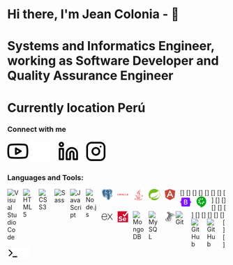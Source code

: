 # Hi there, I'm Jean Colonia - 👋 
# Systems and Informatics Engineer, working as Software Developer and Quality Assurance Engineer
# Currently location Perú


### Connect with me

<!-- [![website](./img/globe-light.svg)](https://codestackr.com#gh-light-mode-only)
[![website](./img/globe-dark.svg)](https://codestackr.com#gh-dark-mode-only)
&nbsp;&nbsp; -->
[![website](./img/youtube-light.svg)](https://www.youtube.com/channel/UCpOlazz3W7XgADPeijoI6Yg#gh-dark-mode-only)
[![website](./img/instagram-dark.svg)](https://www.instagram.com/jeancolonia#gh-dark-mode-only)
&nbsp;&nbsp;
[![website](./img/linkedin-light.svg)](https://www.linkedin.com/in/jeancolonia#gh-light-mode-only)
&nbsp;&nbsp;
[![website](./img/instagram-light.svg)](https://www.instagram.com/jeancolonia#gh-light-mode-only)

### Languages and Tools:

[<img align="left" alt="Visual Studio Code" width="26px" src="https://cdn.jsdelivr.net/gh/devicons/devicon/icons/vscode/vscode-original.svg" style="padding-right:10px;" />]
[<img align="left" alt="HTML5" width="26px" src="https://cdn.jsdelivr.net/gh/devicons/devicon/icons/html5/html5-original.svg" style="padding-right:10px;" />]
[<img align="left" alt="CSS3" width="26px" src="https://cdn.jsdelivr.net/gh/devicons/devicon/icons/css3/css3-original.svg" style="padding-right:10px;" />]
[<img align="left" alt="Sass" width="26px" src="https://cdn.jsdelivr.net/gh/devicons/devicon/icons/sass/sass-original.svg" style="padding-right:10px;" />]
[<img align="left" alt="JavaScript" width="26px" src="https://cdn.jsdelivr.net/gh/devicons/devicon/icons/javascript/javascript-original.svg" style="padding-right:10px;" />]
[<img align="left" alt="Node.js" width="26px" src="https://cdn.jsdelivr.net/gh/devicons/devicon/icons/nodejs/nodejs-original.svg" style="padding-right:10px;" />]
<img align="left" alt="postgresql" width="26px" src="./img/postgresql-plain.svg" style="padding-right:10px;" />
<img align="left" alt="oracle" width="26px" src="./img/oracle-original.svg" style="padding-right:10px;" />
<img align="left" alt="java" width="26px" src="./img/java-plain.svg" style="padding-right:10px;" />
[<img align="left" alt="spring" width="26px" src="./img/spring-original.svg" style="padding-right:10px;" />]
[<img align="left" alt="angular" width="26px" src="./img/angularjs-plain.svg" style="padding-right:10px;" />]
[<img align="left" alt="bootstrap" width="26px" src="./img/bootstrap-original.svg" style="padding-right:10px;" />]
[<img align="left" alt="cucumber" width="26px" src="./img/cucumber-plain.svg" style="padding-right:10px;" />]
[<img align="left" alt="express" width="26px" src="./img/express-original.svg" style="padding-right:10px;" />]
[<img align="left" alt="selenium" width="26px" src="./img/selenium-original.svg" style="padding-right:10px;" />]
[<img align="left" alt="MongoDB" width="26px" src="https://cdn.jsdelivr.net/gh/devicons/devicon/icons/mongodb/mongodb-original.svg" style="padding-right:10px;" />]
[<img align="left" alt="MySQL" width="26px" src="https://cdn.jsdelivr.net/gh/devicons/devicon/icons/mysql/mysql-original.svg" style="padding-right:10px;" />]
[<img align="left" alt="SQL Server" width="26px" src="./img/microsoftsqlserver-plain.svg" />]
[<img align="left" alt="Git" width="26px" src="https://cdn.jsdelivr.net/gh/devicons/devicon/icons/git/git-original.svg" style="padding-right:10px;" />]
[<img align="left" alt="GitHub" width="26px" src="https://user-images.githubusercontent.com/3369400/139447912-e0f43f33-6d9f-45f8-be46-2df5bbc91289.png" style="padding-right:10px;" />]
[<img align="left" alt="GitHub" width="26px" src="https://user-images.githubusercontent.com/3369400/139448065-39a229ba-4b06-434b-bc67-616e2ed80c8f.png" style="padding-right:10px;" />]
[<img align="left" alt="Terminal" width="26px" src="./img/terminal-light.svg" />]
[<img align="left" alt="Terminal" width="26px" src="./img/terminal-dark.svg" />]

<br />
<br />

